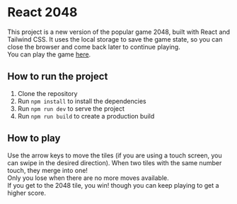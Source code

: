 # React 2048
This project is a new version of the popular game 2048, built with React and Tailwind CSS. It uses the local storage to save the game state, so you can close the browser and come back later to continue playing.  
You can play the game [here](https://react-2048-nine.vercel.app/).

## How to run the project
1. Clone the repository
2. Run `npm install` to install the dependencies
3. Run `npm run dev` to serve the project
4. Run `npm run build` to create a production build

## How to play
Use the arrow keys to move the tiles (if you are using a touch screen, you can swipe in the desired direction). When two tiles with the same number touch, they merge into one!  
Only you lose when there are no more moves available.  
If you get to the 2048 tile, you win! though you can keep playing to get a higher score.
